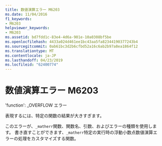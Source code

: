 ```yaml
---
title: 数値演算エラー M6203
ms.date: 11/04/2016
f1_keywords:
- M6203
helpviewer_keywords:
- M6203
ms.assetid: bd7fdd1c-83e4-4d6a-901e-10a0308bf5be
ms.openlocfilehash: 4433a024d461ee1bc43aa5fa82344190377243b4
ms.sourcegitcommit: 0ab61bc3d2b6cfbd52a16c6ab2b97a8ea1864f12
ms.translationtype: MT
ms.contentlocale: ja-JP
ms.lasthandoff: 04/23/2019
ms.locfileid: "62400774"
---
```

# <a name="math-error-m6203"></a>数値演算エラー M6203

'function': _OVERFLOW エラー

表現するには、特定の関数の結果が大きすぎます。

このエラーが、`_matherr`関数、関数名、引数、およびエラーの種類を使用します。 書き直すことができます、`_matherr`特定の実行時の浮動小数点数値演算エラーの処理をカスタマイズする関数。